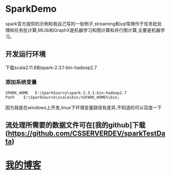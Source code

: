 # SparkDemo
spark官方提供的示例和我自己写的一些例子,streaming和sql常用作于任务批处理和任务批计算,MLlib和GraphX是机器学习和图计算和并行图计算,主要是机器学习。
## 开发运行环境
下载scala2.11.8和spark-2.3.1-bin-hadoop2.7 <br> 
### 添加系统变量
```
SPARK_HOME   E:\SparkSource\spark-2.3.1-bin-hadoop2.7
Path    E:\SparkSource\scala\bin;%SPARK_HOME%\bin;
```
因为我是在windows上开发,linux下环境变量路径有差异,不知道的可以百度一下<br>

流处理所需要的数据文件可在[我的github]下载(https://github.com/CSSERVERDEV/sparkTestData)<br>
-------
[我的博客](https://www.cnblogs.com/zengsong-restService/)
=======